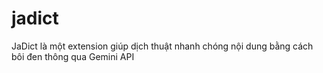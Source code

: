 # jadict
JaDict là một extension giúp dịch thuật nhanh chóng nội dung bằng cách bôi đen thông qua Gemini API
